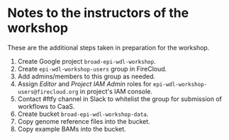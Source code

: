 # Notes to the **instructors** of the workshop

These are the additional steps taken
in preparation for the workshop.

1)  Create Google project `broad-epi-wdl-workshop`.
2)  Create `epi-wdl-workshop-users` group in FireCloud.
3)  Add admins/members to this group as needed.
4)  Assign *Editor* and *Project IAM Admin* roles
    for `epi-wdl-workshop-users@firecloud.org` in project's IAM console.
5)  Contact #ftfy channel in Slack to whitelist the group
    for submission of workflows to CaaS.
6)  Create bucket `broad-epi-wdl-workshop-data`.
7)  Copy genome reference files into the bucket.
8)  Copy example BAMs into the bucket.
